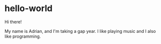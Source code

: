 # hello-world

Hi there!

My name is Adrian, and I'm taking a gap year. I like playing music
and I also like programming.
